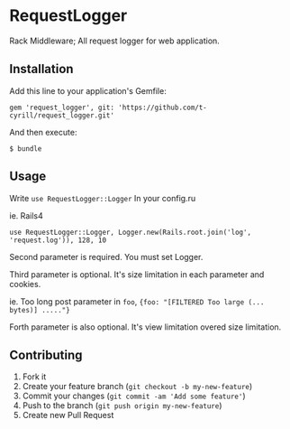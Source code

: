 # RequestLogger

Rack Middleware; All request logger for web application.

## Installation

Add this line to your application's Gemfile:

    gem 'request_logger', git: 'https://github.com/t-cyrill/request_logger.git'

And then execute:

    $ bundle

## Usage

Write `use RequestLogger::Logger` In your config.ru

ie. Rails4

```config.ru
use RequestLogger::Logger, Logger.new(Rails.root.join('log', 'request.log')), 128, 10
```

Second parameter is required. You must set Logger.

Third parameter is optional. It's size limitation in each parameter and cookies.

ie. Too long post parameter in `foo`, `{foo: "[FILTERED Too large (... bytes)] ....."}`

Forth parameter is also optional. It's view limitation overed size limitation.

## Contributing

1. Fork it
2. Create your feature branch (`git checkout -b my-new-feature`)
3. Commit your changes (`git commit -am 'Add some feature'`)
4. Push to the branch (`git push origin my-new-feature`)
5. Create new Pull Request
